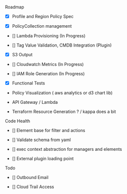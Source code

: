 
Roadmap

 - [x] Profile and Region Policy Spec

 - [x] PolicyCollection management

 - [] Lambda Provisioning (In Progress)
 
 - [] Tag Value Validation, CMDB Integration (Plugin)

 - [x] S3 Output

 - [] Cloudwatch Metrics (In Progress)

 - [] IAM Role Generation (In Progress)

 - [x] Functional Tests

 - Policy Visualization ( aws analytics or d3 chart lib)

 - API Gateway / Lambda

 - Terraform Resource Generation ? / kappa does a bit

Code Health

 - [] Element base for filter and actions

 - [] Validate schema from yaml

 - [] exec context abstraction for managers and elements

 - [] External plugin loading point

Todo

- [] Outbound Email

- [] Cloud Trail Access
